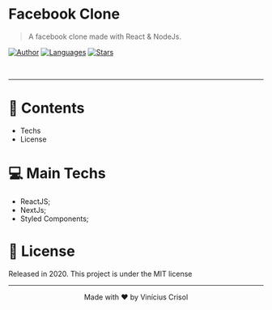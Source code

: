 # Facebook Clone

> A facebook clone made with React & NodeJs.

[![Author](https://img.shields.io/badge/author-ViniciusCrisol-blue?style=flat-square)](https://github.com/ViniciusCrisol)
[![Languages](https://img.shields.io/github/languages/count/ViniciusCrisol/blog-nextJs?color=blue&style=flat-square)](#)
[![Stars](https://img.shields.io/github/stars/ViniciusCrisol/blog-nextJs?color=blue&style=flat-square)](https://github.com/ViniciusCrisol/clone-facebook/stargazers)

<br />

---

# :pushpin: Contents

* Techs
* License

# 💻  Main Techs

* ReactJS;
* NextJs;
* Styled Components;



# :closed_book: License

Released in 2020.
This project is under the MIT license

---

<p align="center">
  Made with ❤️ by Vinícius Crisol
</p>
